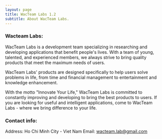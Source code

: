 ```yaml
---
layout: page
title: WacTeam Labs 1.2
subtitle: About WacTeam Labs.
---
```


### Wacteam Labs:

WacTeam Labs is a development team specializing in researching and developing applications that benefit people's lives. With a team of young, talented, and experienced members, we always strive to bring quality products that meet the maximum needs of users.

WacTeam Labs' products are designed specifically to help users solve problems in life, from time and financial management to entertainment and knowledge enhancement.

With the motto "Innovate Your Life," WacTeam Labs is committed to constantly improving and developing to bring the best products to users. If you are looking for useful and intelligent applications, come to WacTeam Labs - where we bring difference to your life.

### Contact info:

Address: Ho Chi Minh City - Viet Nam
Email: wacteam.lab@gmail.com
